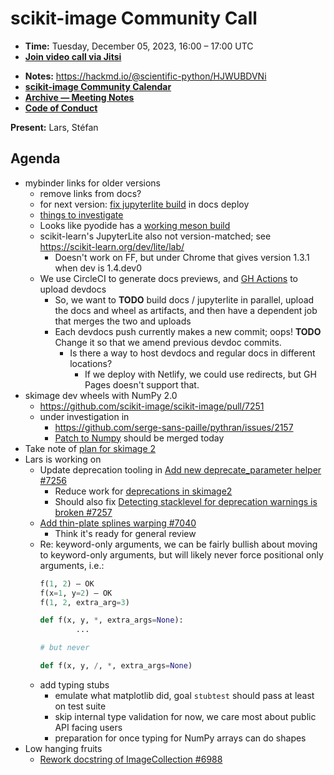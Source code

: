# scikit-image Community Call

- **Time:** Tuesday, December 05, 2023, 16:00 – 17:00 UTC
- **[Join video call via Jitsi](https://framatalk.org/skimage-community)**
<!-- - **[Join video call via Zoom](https://us06web.zoom.us/j/88060567580?pwd=THRpaWFnSFNwK0Fycy9FVk5RYnV5UT09)** -->
- **Notes:** https://hackmd.io/@scientific-python/HJWUBDVNi
- **[scikit-image Community Calendar](https://scientific-python.org/calendars/skimage.ics)**
- **[Archive — Meeting Notes](https://github.com/scikit-image/meeting-notes)**
- **[Code of Conduct](https://scikit-image.org/docs/stable/conduct/code_of_conduct.html)**

**Present:** Lars, Stéfan

## Agenda

- mybinder links for older versions
	- remove links from docs?
	- for next version: [fix jupyterlite build](https://github.com/scikit-image/scikit-image/pull/6974) in docs deploy
	- [things to investigate](https://github.com/scikit-image/scikit-image/pull/6974#issuecomment-1841126696)
	- Looks like pyodide has a [working meson build](https://github.com/pyodide/pyodide/pull/3874)
	- scikit-learn's JupyterLite also not version-matched; see https://scikit-learn.org/dev/lite/lab/
		- Doesn't work on FF, but under Chrome that gives version 1.3.1 when dev is 1.4.dev0
	- We use CircleCI to generate docs previews, and [GH Actions](https://github.com/scikit-image/scikit-image/blob/main/.github/workflows/build_docs.yml) to upload devdocs
		- So, we want to **TODO** build docs / jupyterlite in parallel, upload the docs and wheel as artifacts, and then have a dependent job that merges the two and uploads
		- Each devdocs push currently makes a new commit; oops! **TODO** Change it so that we amend previous devdoc commits.
			- Is there a way to host devdocs and regular docs in different locations?
				- If we deploy with Netlify, we could use redirects, but GH Pages doesn't support that.
- skimage dev wheels with NumPy 2.0
  - https://github.com/scikit-image/scikit-image/pull/7251
  - under investigation in
    - https://github.com/serge-sans-paille/pythran/issues/2157
    - [Patch to Numpy](https://github.com/numpy/numpy/pull/25313) should be merged today
- Take note of [plan for skimage 2](https://discuss.scientific-python.org/t/yet-another-pathway-towards-skimage-v2/859/12)
- Lars is working on
  - Update deprecation tooling in [Add new deprecate_parameter helper #7256](https://github.com/scikit-image/scikit-image/pull/7256)
    - Reduce work for [deprecations in skimage2](https://github.com/scikit-image/scikit-image/wiki/API-changes-for-skimage2)
    - Should also fix [Detecting stacklevel for deprecation warnings is broken #7257](https://github.com/scikit-image/scikit-image/issues/7257)
  - [Add thin-plate splines warping #7040](https://github.com/scikit-image/scikit-image/pull/7040)
    - Think it's ready for general review
  - Re: keyword-only arguments, we can be fairly bullish about moving to keyword-only arguments, but will likely never force positional only arguments, i.e.:
	```python
	f(1, 2) — OK
	f(x=1, y=2) — OK
	f(1, 2, extra_arg=3)

	def f(x, y, *, extra_args=None):
			...

	# but never

	def f(x, y, /, *, extra_args=None)
	```
  - add typing stubs
    - emulate what matplotlib did, goal `stubtest` should pass at least on test suite
    - skip internal type validation for now, we care most about public API facing users
    - preparation for once typing for NumPy arrays can do shapes
- Low hanging fruits
  - [Rework docstring of ImageCollection #6988](https://github.com/scikit-image/scikit-image/pull/6988)
